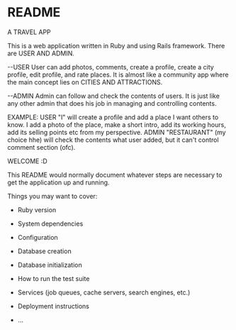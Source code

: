 # README
A TRAVEL APP

This is a web application written in Ruby and using Rails framework.
There are USER AND ADMIN.

--USER
User can add photos, comments, create a profile, create a city profile, edit profile, and rate places.
It is almost like a community app where the main concept lies on CITIES AND ATTRACTIONS.

--ADMIN
Admin can follow and check the contents of users. It is just like any other admin that does his job in managing and controlling contents.


EXAMPLE: USER "I" will create a profile and add a place I want others to know. I add a photo of  the place, make a short intro, add its working hours, add  its selling points etc from my perspective.
ADMIN "RESTAURANT" (my choice hhe) will check the contents what user added, but it can't control comment section (ofc).


WELCOME :D

This README would normally document whatever steps are necessary to get the
application up and running.

Things you may want to cover:

* Ruby version

* System dependencies

* Configuration

* Database creation

* Database initialization

* How to run the test suite

* Services (job queues, cache servers, search engines, etc.)

* Deployment instructions

* ...
